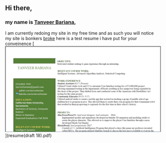 ## Hi there, 
### my name is [Tanveer Bariana](https://www.linkedin.com/in/tanveerbariana),
I am currently redoing my site in my free time and as such you will notice
my site is bonkers [broke](second.md)
here is a test resume i have put for your conveinence [![remume](resume.JPG)](resume(draft 18).pdf)
